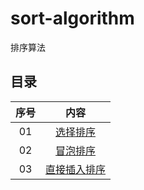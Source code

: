 # sort-algorithm
排序算法

## 目录
  | 序号  |                                          内容                                          |
  | :---: | :------------------------------------------------------------------------------------: |
  |  01   |  [选择排序](https://github.com/stevenling/learn-software/blob/master/docs/Windows.md)  |
  |  02   |  [冒泡排序](https://github.com/stevenling/learn-software/blob/master/docs/Chrome.md)   |
  |  03   | [直接插入排序](https://github.com/stevenling/learn-software/blob/master/docs/Excel.md) |
